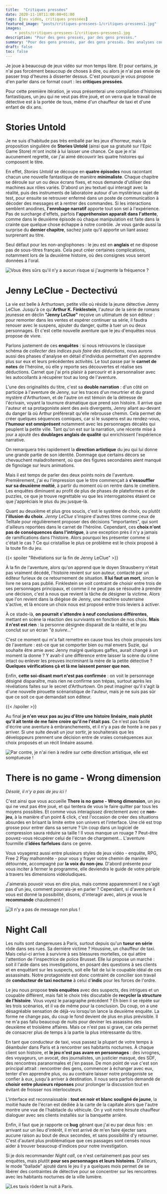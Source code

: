 ```yaml
---
title:  "Critiques pressées"
date: 2020-11-10T11:00:00+01:00
tags: [jeu vidéo, critiques pressées]
featured_image: "posts/critiques-pressees-1/critiques-pressees1.jpg"
images: 
    - posts/critiques-pressees-1/critiques-pressees1.jpg
description: "Pour des gens pressés, par des gens pressés."
summary: "Pour des gens pressés, par des gens pressés. Des analyses courtes de quatre jeux auxquels je ne me voyais pas écrire un article complet."
draft: false
toc: false
---
```


Je joue à beaucoup de jeux vidéo sur mon temps libre. Et pour certains, je n'ai pas forcément beaucoup de choses à dire, ou alors je n'ai pas envie de passer trop d'heures à disserter dessus. C'est pourquoi je vous propose d'en parler dans ce format court : les **critiques pressées**.

Pour cette première itération, je vous présenterai une compilation d'histoires fantastiques, un jeu qui ne veut pas être joué, et on verra que le travail de détective est à la portée de tous, même d'un chauffeur de taxi et d'une enfant de dix ans.

# Stories Untold

Je ne suis d'habitude pas très emballé par les jeux d'horreur, mais la proposition singulière de **Stories Untold** (ainsi que sa gratuité sur l'Epic Game Store) m'ont incité à lui laisser une chance. Ce que je n'ai aucunement regretté, car j'ai aimé découvrir les quatre histoires qui composent le titre.

En effet, *Stories Untold* se découpe en **quatre épisodes** nous racontant chacun une nouvelle fantastique de manière **minimaliste**. Chaque chapitre se déroule sur un ou deux écrans fixes, et nous demande d'utiliser des machines aux rôles variés. D'abord un jeu textuel qui interagit avec la réalité, puis des instruments de laboratoire autour d'un mystérieux sujet de test, pour ensuite se retrouver enfermé dans un poste de communication à décoder des messages et à rentrer des commandes. Si les interactions semblent anodines, **l'enrobage narratif** apporte tout son sel à l'expérience. Pas de surcharge d'effets, parfois **l'appréhension apparaît dans l'attente**, comme dans le deuxième épisode où chaque manipulation est faite dans la crainte que quelque chose échappe à notre contrôle. Je vous garde aussi la surprise du **dernier chapitre**, sachez juste qu'il apporte un liant assez surprenant au titre.

Seul défaut pour les non-anglophones : le jeu est en **anglais** et ne dispose pas de sous-titres français. Cela peut créer certaines complications, notamment lors de la deuxième histoire, où des consignes vous seront données à l'oral.

![](stories-untold.png "Vous êtes sûrs qu'il n'y a aucun risque si j'augmente la fréquence ?")


# Jenny LeClue - Dectectivú

La vie est belle à Arthurtown, petite ville où réside la jeune détective Jenny LeClue. Jusqu'à ce qu'**Arthur K. Finklestein**, l'auteur de la série de romans jeunesse en déclin **"Jenny LeClue"** reçoive un ultimatum de son éditeur : pour remonter dans les ventes et espérer continuer sa série, il faudra renouer avec le suspens, ajouter du danger, quitte à tuer un ou deux personnages. Et c'est cette nouvelle aventure que le jeu d'enquêtes nous propose de vivre.

Parlons justement de ces **enquêtes** : si nous retrouvons le classique schéma de *collecter des indices puis faire des déductions*, nous aurons aussi des phases d'analyse en détail d'individus permettant d'en apprendre plus sur eux et leurs précédentes activités. Le tout passe par le **carnet de notes** de l'héroïne, où elle y reporte ses découvertes et réalise ses déductions. Carnet que j'ai pris plaisir à parcourir et à personnaliser avec les autocollants à récupérer tout au long de l'aventure.

L'une des originalités du titre, c'est sa **double narration** : d'un côté on participe à l'aventure de Jenny, sur les traces d'un meurtrier et du grand mystère d'Arthurtown, et de l'autre on est témoin de la détresse de l'écrivain, voyant la tournure dramatique que prend son histoire. Il arrive que l'auteur et sa protagoniste aient des avis divergents, Jenny allant au-devant du danger là où Arthur préférerait qu'elle rebrousse chemin. Cela permet de créer quelques séquences comiques, car si le suspens est au rendez-vous, **l'humour est omniprésent** notamment avec les personnages décalés qui peuplent la petite ville. Tant qu'on est sur la narration, une récente mise à jour a ajouté des **doublages anglais de qualité** qui enrichissent l'expérience narrative.

On remarquera très rapidement la **direction artistique** du jeu qui lui donne une grande partie de son identité. Dommage que certains décors se chevauchent maladroitement, où que des figures secondaires aient manqué de fignolage sur leurs animations.

Mais il est temps de parler des deux points noirs de l'aventure. Premièrement, j'ai eu l'impression que le titre commençait à **s'essouffler sur sa deuxième moitié**, à partir du moment où on rentre dans le cimetière. Les enquêtes diminuent au profit de plus de phases de plateformes et de puzzles, ce que je trouve regrettable vu que les interrogatoires étaient ce que j'appréciais le plus du jeu jusque-là.

Quant au deuxième et plus gros soucis, c'est le système de choix, ou plutôt **l'illusion du choix**. *Jenny LeClue* s'inspire d'autres titres comme ceux de Telltale pour régulièrement proposer des décisions "importantes", qui sont d'ailleurs reportées dans le carnet de l'héroïne. Cependant, ces **choix n'ont pas de conséquences dans l'intrigue**, à une exception près il n'y a jamais de ramifications dans l'histoire. Alors pourquoi les présenter comme si c'était le cas ? Ce qui cristallise le plus ce problème est le choix proposé à la toute fin du jeu.

{{< spoiler "Révélations sur la fin de Jenny LeClue" >}}

À la fin de l'aventure, alors qu'on apprend que le doyen Strausberry n'était pas vraiment décédé, l'histoire revient sur son auteur, contacté par un éditeur furieux de ce retournement de situation. **Il lui faut un mort**, sinon le livre ne sera pas publié. Finklestein se voit contraint de choisir entre trois de ses personnages principaux, et comme il ne peut pas se résoudre à prendre une décision, c'est à nous que revient la tâche de désigner la victime. Alors que l'on revient dans la diégèse de Jenny, une machine souterraine s'active, et là encore un choix nous est proposé entre trois leviers à activer.

À ce stade-là, **on pourrait s'attendre à neuf conclusions différentes**, mettant en scène la réaction des survivants en fonction de nos choix. **Mais il n'est est rien** : la personne désignée disparaît de la réalité, et le jeu conclut sur un écran *"à suivre..."*

C'est ce moment qui m'a fait remettre en cause tous les choix proposés lors de l'aventure : est-ce que se comporter bien ou mal envers Suzie, qui souhaite être amie avec Jenny malgré quelques gaffes, aurait changé à un moment la donne ? Y avait-il une différence entre laisser la scène du crime intact ou enlever les preuves incriminant la mère de la petite détective ? **Quelques vérifications çà et là me laissent penser que non.**

Enfin, **cette soi-disant mort n'est pas confirmée** : on voit le personnage désigné disparaître, mais rien ne confirme son trépas, surtout après les révélations faites sur le secret d'Arthurtown. On peut imaginer qu'il s'agit là d'une nouvelle pirouette scénaristique de l'auteur, mais je ne suis pas sûr que ce soit ce que demandait son éditeur.

{{< /spoiler >}}

Au final **je n'en veux pas au jeu d'être une histoire linéaire, mais plutôt qu'il ait tenté de me faire croire qu'il ne l'était pas**. Ce n'est pas facile d'écrire une aventure à embranchements, et il n'y a pas de honte à ne pas y arriver. Si une suite devait un jour sortir, je souhaiterais que les développeurs prennent une décision entre de vraies conséquences aux choix proposés et un récit linéaire assumé.

![](jenny-leclue.png "Par contre, je n'ai rien à redire sur cette direction artistique, elle est somptueuse !")

# There is no game - Wrong dimension

*Désolé, il n'y a pas de jeu ici !*

C'est ainsi que vous accueille **There is no game - Wrong dimension**, un jeu qui ne veut pas être joué, et qui tentera de vous le faire quitter par tous les moyens possibles. Et comme vous interagissez directement avec ce **non-jeu**, à la manière d'un point & click, c'est l'occasion de créer des situations absurdes en brisant la limite entre son univers et l'interface. Une clé est trop grosse pour entrer dans sa serrure ? Un coup dans un logiciel de compression saura réduire sa taille ! Il vous manque un rouage ? Peut-être pouvez-vous récupérer celui de l'écran de chargement... L'aventure fourmille d'**idées farfelues** dans ce genre.

Vous voyagerez aussi entre plusieurs styles de jeux vidéo - enquête, RPG, Free 2 Play malhonnête - pour vous y frayer votre chemin de manière détournée, accompagné par **la voix du non-jeu**. D'abord présente pour vous inciter à fermer le programme, elle deviendra le guide de votre périple à travers les dimensions vidéoludiques.

J'aimerais pouvoir vous en dire plus, mais comme apparemment il ne s'agit pas d'un jeu, comment pourrais-je en parler ? Cependant, si d'aventure il vous est donné la possibilité, disons, d'interagir avec, alors je vous le **recommande** chaudement !

![](no-game.png "Il n'y a pas de message non plus !")

# Night Call

Les nuits sont dangereuses à Paris, surtout depuis qu'un **tueur en série** rôde dans ses rues. Sa dernière victime ? Houssine, un chauffeur de taxi. Mais celui-ci arrive à survivre à ses blessures mortelles, ce qui attire l'attention de l'inspectrice de police Brusset. Elle lui propose un marché : soit il l'aide dans ses investigations, en posant des questions à ses clients et en enquêtant sur les suspects, soit elle fait de lui le coupable idéal de ces assassinats. Notre protagoniste est donc contraint de concilier son travail de **conducteur de taxi nocturne** à celui d'**indic** pour les forces de l'ordre.

Le jeu nous propose **trois enquêtes** avec des suspects, des intrigues et un coupable différent, mais fait le choix très discutable de **recycler la structure de l'histoire**. Vous voyez le paragraphe précédent ? Eh bien il se répète sur les trois scénarios, et il va de même pour la conclusion. Du coup, on a une désagréable sensation de déjà-vu lorsqu'on lance la deuxième enquête. La forme ne change pas, du coup le fond devient de plus en plus prévisible. Il ne m'a pas fallu beaucoup de nuits pour deviner les assassins des deuxième et troisième affaires. Mais ce n'est pas si grave, car cela permet de consacrer plus de temps à la partie la plus intéressante du titre.

En tant que conducteur de taxi, vous passez la plupart de votre temps à déambuler dans Paris et à rencontrer ses habitants nocturnes. À chaque client son histoire, et **le jeu n'est pas avare en personnages** : des ivrognes, des voyageurs, un avocat, des journalistes, un justicier masqué, des SDF, des rencontres paranormales et j'en passe. De mon point de vue c'est son principal attrait : rencontrer des gens, commencer à échanger avec eux, tenter d'en apprendre plus, ou au contraire laisser notre protagoniste se confier à eux, jusqu'à arriver à destination. Il nous sera parfois demandé de **choisir entre plusieurs réponses** pour prolonger la discussion tout en évitant de froisser nos interlocuteurs.

L'interface est reconnaissable : **tout en noir et blanc souligné de jaune**, la moitié haute de l'écran est dédiée à la carte de la capitale alors que l'autre montre une vue de l'habitacle du véhicule. On y voit notre hirsute chauffeur dialoguer avec ses clients installés sur la banquette arrière. 

Enfin, il faut que je rapporte ce **bug** gênant que j'ai eu par deux fois : en arrivant sur un lieu d'intérêt, il m'est arrivé de m'en faire éjecter sans aucune raison au bout de deux secondes, et sans possibilité d'y retourner. C'est d'autant plus problématique que ces passages sont censés nous aider à trouver beaucoup d'indices pour notre investigation.

Si je dois recommander *Night call*, ce n'est certainement pas pour ses enquêtes, mais plutôt **pour ses personnages et leurs histoires**. D'ailleurs, le mode "ballade" ajouté dans le jeu il y a quelques mois permet de se libérer des contraintes de détective pour se concentrer sur les rencontres avec les habitants nocturnes de la ville lumière.

![](night-call.png "Les taxis rôdent la nuit à Paris.")